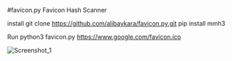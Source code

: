#favicon.py
Favicon Hash Scanner

install
git clone https://github.com/alibaykara/favicon.py.git
pip install mmh3

Run
python3 favicon.py https://www.google.com/favicon.ico

![Screenshot_1](https://user-images.githubusercontent.com/100738107/201831891-67a09ec5-97f1-49e3-9ad9-fdead9af6ccf.png)
